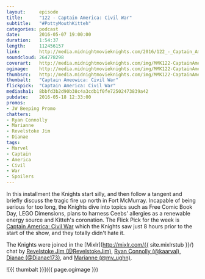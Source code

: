 ```yaml
---
layout:     episode
title:      "122 - Captain America: Civil War"
subtitle:	"#PottyMouthKitteh"
categories: podcast
date:       2016-05-07 19:00:00
duration:   1:54:37
length:     112456157
link:       http://media.midnightmovieknights.com/2016/122_-_Captain_America_Civil_War.m4a
soundcloud: 264778298
coverart:   http://media.midnightmovieknights.com/img/MMK122-CaptainAmeowica-1400x1400.png
ogimage:    http://media.midnightmovieknights.com/img/MMK122-CaptainAmeowica-750x750.png
thumbsrc:   http://media.midnightmovieknights.com/img/MMK122-CaptainAmeowica-200x200.png
thumbalt:   "Captain Ameowica: Civil War"
flickpick:  "Captain America: Civil War"
mediasha1:  8bbfd3b2d90b38c4a3cdb1f0fe72502473839a42
pubdate:    2016-05-18 12:33:00
promos:
- JW Beeping Promo
chatters:
- Ryan Connolly
- Marianne
- Revelstoke Jim
- Dianae
tags:
- Marvel
- Captain
- America
- Civil
- War
- Spoilers
---
```

In this installment the Knights start silly, and then follow a tangent and briefly discuss the tragic fire up north in Fort McMurray. Incapable of being serious for too long, the Knights dive into topics such as Free Comic Book Day, LEGO Dimensions, plans to harness Ceebs' allergies as a renewable energy source and Kitteh's coronation. The Flick Pick for the week is [Captain America: Civil War](http://www.imdb.com/title/tt3498820/) which the Knights saw just 8 hours prior to the start of the show, and they totally didn't hate it.

The Knights were joined in the [Mixlr](http://mixlr.com/{{ site.mixlrstub }}/) chat by [Revelstoke Jim (@RevelstokeJim)](https://twitter.com/RevelstokeJim), [Ryan Connolly (@kaarval)](https://twitter.com/kaarval), [Dianae (@Dianae173)](https://twitter.com/Dianae173), and [Marianne (@mv_ughn)](https://twitter.com/mv_ughn).

![{{ thumbalt }}]({{ page.ogimage }})
